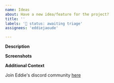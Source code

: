 ```yaml
---
name: Ideas
about: Have a new idea/feature for the project?
title: ''
labels: '🚦 status: awaiting triage'
assignees: 'eddiejaoude'

---
```


**Description**

<!-- A brief description of the question or issue, also include what you tried and what didn't work: -->

**Screenshots**

<!-- Please add a screenshot if applicable -->

**Additional Context**  <!-- Optional -->  

<!-- Add any other context about the problem here. -->

Join Eddie's discord community [here](https://discord.com/invite/jZQs6Wu)
